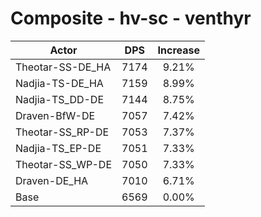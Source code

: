# Composite - hv-sc - venthyr
| Actor | DPS | Increase |
|---|:---:|:---:|
|Theotar-SS-DE_HA|7174|9.21%|
|Nadjia-TS-DE_HA|7159|8.99%|
|Nadjia-TS_DD-DE|7144|8.75%|
|Draven-BfW-DE|7057|7.42%|
|Theotar-SS_RP-DE|7053|7.37%|
|Nadjia-TS_EP-DE|7051|7.33%|
|Theotar-SS_WP-DE|7050|7.33%|
|Draven-DE_HA|7010|6.71%|
|Base|6569|0.00%|
